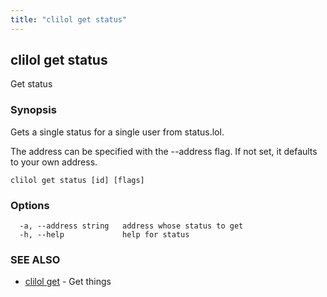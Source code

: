 ```yaml
---
title: "clilol get status"
---
```

## clilol get status

Get status

### Synopsis

Gets a single status for a single user from status.lol.

The address can be specified with the --address flag. If not set,
it defaults to your own address.

```
clilol get status [id] [flags]
```

### Options

```
  -a, --address string   address whose status to get
  -h, --help             help for status
```

### SEE ALSO

* [clilol get](clilol_get.md)	 - Get things
